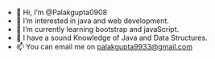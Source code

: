 - 👋 Hi, I’m @Palakgupta0908
- 👀 I’m interested in java and web development.
- 🌱 I’m currently learning bootstrap and javaScript.
- 🌈 I have a sound Knowledge of Java and Data Structures.
- 📫 You can email me on palakgupta9933@gmail.com

<!---
Palakgupta0908/Palakgupta0908 is a ✨ special ✨ repository because its `README.md` (this file) appears on your GitHub profile.
You can click the Preview link to take a look at your changes.
--->
